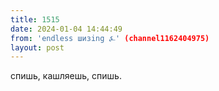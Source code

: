 ```yaml
---
title: 1515
date: 2024-01-04 14:44:49
from: 'endless шизing ⍼' (channel1162404975)
layout: post
---
```


спишь, кашляешь, спишь.
